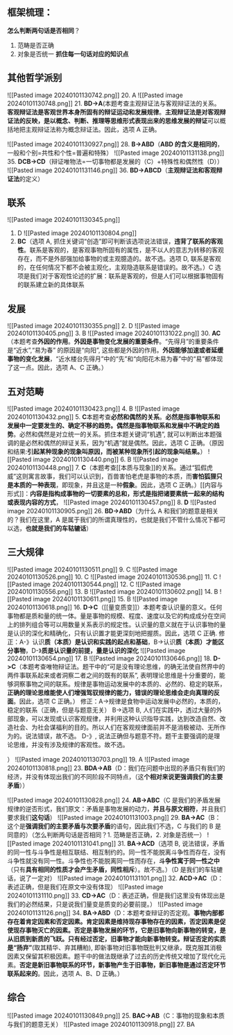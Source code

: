 ## 框架梳理：



**怎么判断两句话是否相同**？
1. 范畴是否正确
2. 对象是否统一
**抓住每一句话对应的知识点**
## 其他哲学派别
![[Pasted image 20240101130742.png]]
20. A
![[Pasted image 20240101130748.png]]
21. **BD->A**(本题考查主观辩证法与客观辩证法的关系。**客观辩证法是客观世界本身所固有的辩证运动和发展规律**。**主观辩证法是对客观辩证法的反映，是以概念、判断、推理等思维形式表现出来的思维发展的辩证**可以概括地把主观辩证法称为概念辩证法。因此，选项 A 正确。

![[Pasted image 20240101130927.png]]
28. **B->ABD**（**ABD 的含义是相同的**，一般和个别=共性和个性=普遍和特殊）
![[Pasted image 20240101131138.png]]
35. **DCB->CD**（辩证唯物法=一切事物都是发展的（C）+特殊性和偶然性（D））
![[Pasted image 20240101131146.png]]
36. **BD->ABCD**（**主观辩证法和客观辩证法**的定义）

## 联系
![[Pasted image 20240101130345.png]]
1. D
![[Pasted image 20240101130804.png]]
22. **BC**（选项 A, 抓住关键词“创造”即可判断该选项说法错误，**违背了联系的客观性**。联系是客观的，是客观事物所固有的属性，是不以人的意志为转移的客观存在，而不是外部强加给事物的或主观臆造的。故不选。选项 D, 联系是客观的，在任何情况下都不会被主观化，主观隐造联系是错误的。故不选。）C 选项是我们对于客观性论述的扩展：联系是客观的，但是人们可以根据事物固有的联系建立新的具体联系

## 发展
![[Pasted image 20240101130355.png]]
2. D
![[Pasted image 20240101130405.png]]
3. B
![[Pasted image 20240101131022.png]]
30. **AC**（本题考查**外因的作用**。**外因是事物变化发展的重要条件**。“先得月”的重要条件是“近水”,“易为春” 的原因是“向阳”, 这些都是外因的作用。**外因能够加速或者延缓事物的变化发展**，“近水楼台先得月”中的“先”和“向阳花木易为春”中的“易”都体现了这一点。因此，选项 A、C 正确。）

## 五对范畴
![[Pasted image 20240101130423.png]]
4. B
![[Pasted image 20240101130432.png]]
5. **C**本题考查**必然和偶然的关系**。**必然是指事物联系和发展中一定要发生的、确定不移的趋势。偶然是指事物联系和发展中不确定的趋势**。必然和偶然是对立统一的关系。抓住本题关键词“机遇”, 就可以判断出本题强调的是必然和偶然的辩证关系，因为“机遇”就是偶然。因此，选项 C 正确。（原因和结果:**引起某种现象的现象叫原因，而被某种现象所引起的现象叫结果。**）
![[Pasted image 20240101130440.png]]
6. B
![[Pasted image 20240101130448.png]]
7. **C**（本题考查[[本质与现象]]的关系。通过“狐假虎威”这则寓言故事，我们可以认识到，百兽害怕老虎是事物的本质，而**害怕狐狸只是本质的一种表现**，即现象，并且这是一种**假象**。因此，选项 C 正确。）[[内容与形式]]：**内容是指构成事物的一切要素的总和，形式是指把诸要素统一起来的结构或表现内容的方式**，
![[Pasted image 20240101130457.png]]
8. **D**
![[Pasted image 20240101130905.png]]
26. **BD->ABD**（为什么 A 和我们的题意是相关的？我们在这里，A 是属于我们的所谓真理性的，也就是我们不管什么情况下都可以选，**也就是我们的车轱辘话**）

## 三大规律
![[Pasted image 20240101130511.png]]
9. C 
![[Pasted image 20240101130526.png]]
10. C
![[Pasted image 20240101130536.png]]
11. C
![[Pasted image 20240101130544.png]]
12. C
![[Pasted image 20240101130556.png]]
13. B
![[Pasted image 20240101130602.png]]
14. B
![[Pasted image 20240101130611.png]]
15. B
![[Pasted image 20240101130618.png]]
16. **D->C**（[[量变质变]]）本题考查认识量的意义。任何事物都是质和量的统一体。量是事物的规模、程度、速度以及它的构成成分在空间上的排列组合等可以用数量关系表示的规定性。认识量的意义就在于认识事物的量是认识的深化和精确化，只有认识置才能更深刻地把握质。因此，选项 C 正确.
修正：A-》认识**质（本质）是认识和实践的起点和基础**，B->认识**质（本质）才能区分事物**，D-》**质是认识量的前提，量是认识的深化**
![[Pasted image 20240101130654.png]]
17. B
![[Pasted image 20240101130646.png]]
18. **D->C**（本题考查唯物辩证法。题干中的“可是没有理论思维，的确无法使自然界中的两件事联系起来或者洞察二者之间的既有的联系”, 表明理论思维是十分重要的，能够洞察事物之间的联系。规律是事物运动发展中的本质的、必然的、稳定的联系，**正确的理论思维能使人们增强驾驭规律的能力，错误的理论思维会走向真理的反面**。因此，选项 C 正确。）
修正：A->规律是食物中运动发展中必然的，本质的，稳定的联系（正确，但是与题意无关）
B->选项 B, 人们在实践中，透过大量的外部现象，可以发现或认识客观规律，并利用这种认识指导实践，达到改造自然、改造社会、为社会谋福利的目的。所以人们在客观规律面前并不是消极被动、无所作为的。说法错误，故不选。
D-》, 说法正确但与题意不符。题干主要强调的是理论思维，并没有涉及规律的客观性。故不选。


）
![[Pasted image 20240101130703.png]]
19. A
![[Pasted image 20240101130818.png]]
23. **BDA->AB**（D：我们在问题中出现的矛盾只有我们的经济，并没有体现出我们的不同阶段不同特点，（这**个相对来说更强调我们的主要矛盾**））

![[Pasted image 20240101130828.png]]
24. **AB->ABC**（C 是我们的矛盾发展规律的逆否形式，我们原文：矛盾是事物发展的动力，**并且与原文相符**，并且我们要求我们**这句话**）
![[Pasted image 20240101131003.png]]
29. **BA->AC**（B：这个是**强调我们的主要矛盾与次要矛盾**的语句，因此我们不选，C 与我们的 B 是同意的）（怎么判断两句话是否相同？1. 范畴是否正确，2. 对象是否统一）
![[Pasted image 20240101131041.png]]
31. **BA->ACD**（选项 B, 说法错误，矛盾的同一性与斗争性是相互联结、相互制约的。同一性不能脱离斗争性而存在，没有斗争性就没有同一性。斗争性也不能脱离同一性而存在，**斗争性寓于同一性之中**（只有**具有相同的性质才会产生矛盾，同性相斥**）。故不选。）（D 是我们的车轱辘话，说了一定对）
![[Pasted image 20240101131101.png]]
32. **ACD->AC**（D：表述正确，但是我们在原文中没有体现）
![[Pasted image 20240101131110.png]]
33. **CD->AC**（D：表述正确，但是我们这里没有体现出是我们的必然结果，只是说我们量变是质变的必要前提。）
![[Pasted image 20240101131126.png]]
34. **BA->ABD**（D：本题考查辩证的否定观。**事物内部都存在着肯定因素和否定因素。肯定因素是维持现存事物存在的因素，否定因素是促使现存事物灭亡的因素。否定是事物发展的环节，它是旧事物向新事物的转变，是从旧质到新质的飞跃。只有经过否定，旧事物才能向新事物转变。辩证否定的实质是“扬弃”**(取其精华、弃其糟粕), 即新事物对旧事物既批判又继承，既克服其消极因素又保留其积极因素。题干中的做法既继承了过去的历史传统又增加了现代化元素。**否定是新旧事物联系的环节，新事物产生于旧事物，新旧事物是通过否定环节联系起来的**。因此，选项 A、B、D 正确。）

## 综合
![[Pasted image 20240101130849.png]]
25. **BAC->AB**（C：事物的现象和本质与我们的题意无关）
![[Pasted image 20240101130918.png]]
27. BA
